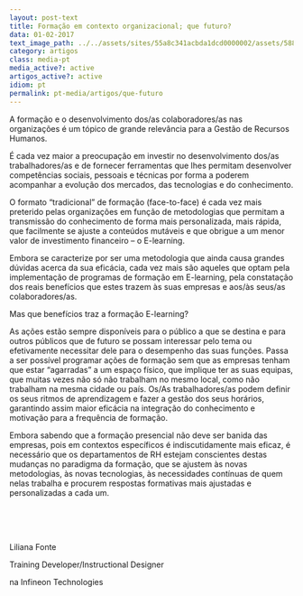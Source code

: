 ```yaml
---
layout: post-text
title: Formação em contexto organizacional; que futuro?
data: 01-02-2017
text_image_path: ../../assets/sites/55a8c341acbda1dcd0000002/assets/588a1e92acbda1b63c000a03/_12.jpg
category: artigos
class: media-pt
media_active?: active
artigos_active?: active
idiom: pt
permalink: pt-media/artigos/que-futuro
---
```


A formação e o desenvolvimento dos/as colaboradores/as nas organizações é um tópico de grande relevância para a Gestão de Recursos Humanos.

É cada vez maior a preocupação em investir no desenvolvimento dos/as trabalhadores/as e de fornecer ferramentas que lhes permitam desenvolver competências sociais, pessoais e técnicas por forma a poderem acompanhar a evolução dos mercados, das tecnologias e do conhecimento.

O formato “tradicional” de formação (face-to-face) é cada vez mais preterido pelas organizações em função de metodologias que permitam a transmissão do conhecimento de forma mais personalizada, mais rápida, que facilmente se ajuste a conteúdos mutáveis e que obrigue a um menor valor de investimento financeiro – o E-learning.

Embora se caracterize por ser uma metodologia que ainda causa grandes dúvidas acerca da sua eficácia, cada vez mais são aqueles que optam pela implementação de programas de formação em E-learning, pela constatação dos reais benefícios que estes trazem às suas empresas e aos/às seus/as colaboradores/as.

Mas que benefícios traz a formação E-learning?

As ações estão sempre disponíveis para o público a que se destina e para outros públicos que de futuro se possam interessar pelo tema ou efetivamente necessitar dele para o desempenho das suas funções. Passa a ser possível programar ações de formação sem que as empresas tenham que estar “agarradas” a um espaço físico, que implique ter as suas equipas, que muitas vezes não só não trabalham no mesmo local, como não trabalham na mesma cidade ou país. Os/As trabalhadores/as podem definir os seus ritmos de aprendizagem e fazer a gestão dos seus horários, garantindo assim maior eficácia na integração do conhecimento e motivação para a frequência de formação.

Embora sabendo que a formação presencial não deve ser banida das empresas, pois em contextos específicos é indiscutidamente mais eficaz, é necessário que os departamentos de RH estejam conscientes destas mudanças no paradigma da formação, que se ajustem às novas metodologias, às novas tecnologias, às necessidades contínuas de quem nelas trabalha e procurem respostas formativas mais ajustadas e personalizadas a cada um.

 <br><br><br>

Liliana Fonte

Training Developer/Instructional Designer

na Infineon Technologies